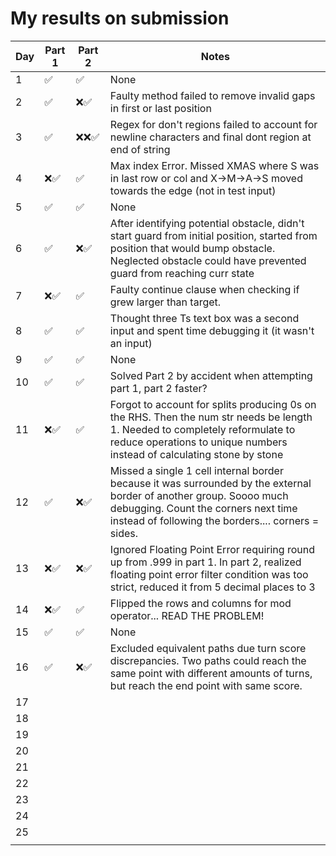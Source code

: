 # My results on submission
| Day | Part 1   | Part 2   |   Notes    |
|-----|----------|----------|------------|
| 1   |✅|✅|None|
| 2   |✅|❌✅|Faulty method failed to remove invalid gaps in first or last position|
| 3   |✅|❌❌✅ |Regex for don't regions failed to account for newline characters and final dont region at end of string|
| 4   |❌✅|✅| Max index Error. Missed XMAS where S was in last row or col and X->M->A->S moved towards the edge (not in test input)|
| 5   |✅|✅|None|
| 6   |✅|❌✅|After identifying potential obstacle, didn't start guard from initial position, started from position that would bump obstacle. Neglected obstacle could have prevented guard from reaching curr state|
| 7   |❌✅|✅| Faulty continue clause when checking if grew larger than target.|
| 8   |✅|✅|Thought three Ts text box was a second input and spent time debugging it (it wasn't an input)|
| 9   |✅|✅| None |
| 10  |✅|✅| Solved Part 2 by accident when attempting part 1, part 2 faster?|
| 11  |❌✅|✅| Forgot to account for splits producing 0s on the RHS. Then the num str needs be length 1. Needed to completely reformulate to reduce operations to unique numbers instead of calculating stone by stone|
| 12  |✅|❌✅| Missed a single 1 cell internal border because it was surrounded by the external border of another group. Soooo much debugging. Count the corners next time instead of following the borders.... corners = sides.|
| 13  |❌✅|❌✅|Ignored Floating Point Error requiring round up from .999 in part 1. In part 2, realized floating point error filter condition was too strict, reduced it from 5 decimal places to 3|
| 14  |❌✅|✅|Flipped the rows and columns for mod operator... READ THE PROBLEM!|
| 15  |✅|✅| None |
| 16  |✅|❌✅|Excluded equivalent paths due turn score discrepancies. Two paths could reach the same point with different amounts of turns, but reach the end point with same score.|
| 17  ||||
| 18  ||||
| 19  ||||
| 20  ||||
| 21  ||||
| 22  ||||
| 23  ||||
| 24  ||||
| 25  ||||
||||
